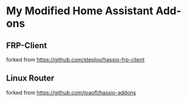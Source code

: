 # My Modified Home Assistant Add-ons

## FRP-Client

forked from https://github.com/steplov/hassio-frp-client

## Linux Router

forked from https://github.com/joaofl/hassio-addons

